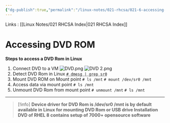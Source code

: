 ```yaml
---
{"dg-publish":true,"permalink":"/linux-notes/021-rhcsa/021-6-accessing-dvd-rom/021-6-1-accessing-dvd-rom/"}
---
```


Links : [[Linux Notes/021 RHCSA Index\|021 RHCSA Index]]

# Accessing DVD ROM

**Steps to access a DVD Rom in Linux**

1. Connect DVD to a VM
	![DVD.png](/img/user/Linux%20Notes/assets/DVD.png)
	![DVD 2.png](/img/user/Linux%20Notes/assets/DVD%202.png)
1. Detect DVD Rom in Linux
	<abbr title="dmesg shows all hardware information">`# dmesg | grep sr0`</abbr>
3. Mount DVD ROM on Mount point
	`# ls /mnt`
	`# mount /dev/sr0 /mnt`
4. Access data via mount point
	`# ls /mnt`
5. Unmount DVD Rom from mount point
	`# unmount /mnt`
	`# ls /mnt`

<hr>

>[!info]
**Device driver for DVD Rom is /dev/sr0
/mnt is by default available in Linux for mounting DVD Rom or USB drive
Installation DVD of RHEL 8 contains setup of 7000+ opensource software**


